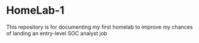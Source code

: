 # HomeLab-1
This repository is for documenting my first homelab to improve my chances of landing an entry-level SOC analyst job
